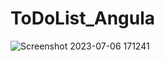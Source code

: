 # ToDoList_Angula
![Screenshot 2023-07-06 171241](https://github.com/bestcoolestp/ToDoList_Angular/assets/108534975/a5f5ed08-284e-4f33-9ddc-9cca2633c1fc)
